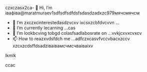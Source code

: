 czxczasx2ca- 👋 Hi, I’m івафіва@maratmuraev1sdfsdfsdfdsfsdasdzadxzc979мячсмячсм
- 👀 I’m zxczxcinterestedasdzvcxv ixcsxzcbfdvcvvn ...
- 🌱 I’m currently lecarning ...cas
- 💞️ I’m lookbcving tobgd colasfsadlabosrate on ...vvkjcxvxcvxcv
- 📫 How to reazxvdsfdch me ...adfczxcasvfvccvbacxzccv
xzcxzcdsffdsadzіваівамсчмсчваіваіxv
<!---dsvause itszxc `README.mj;jkb hcxz/` (this file) apfbdpears on your GitHub profile.
You can click the Preview link to take a look at your changes.

sfvcxbcxvcxvsdf
--->lkmlk
ccac
